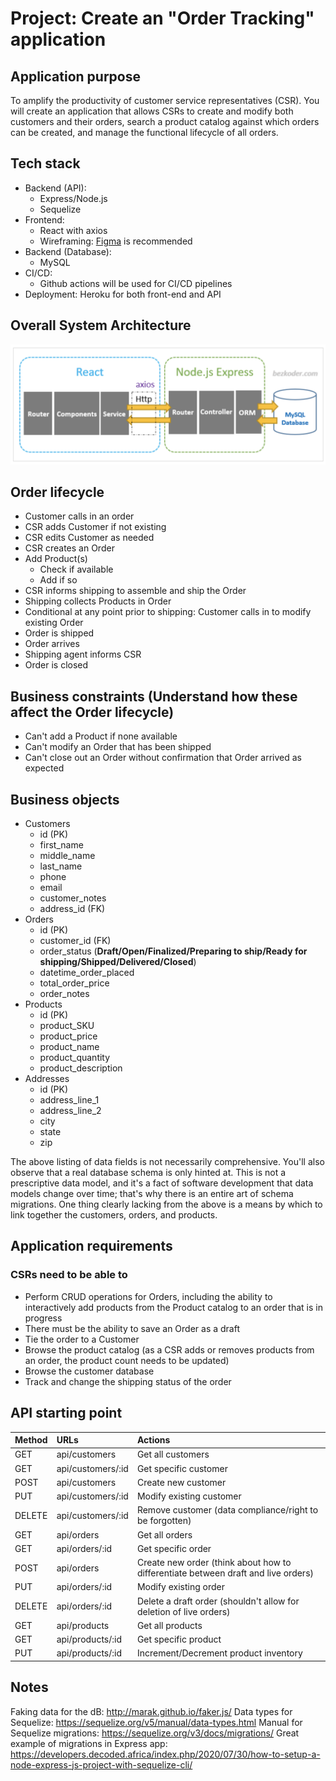 # Project: Create an "Order Tracking" application
 
## Application purpose
To amplify the productivity of customer service representatives (CSR). You will create an application that allows CSRs to create and modify both customers and their orders, search a product catalog against which orders can be created, and manage the functional lifecycle of all orders.

## Tech stack
* Backend (API):
    - Express/Node.js
    - Sequelize
* Frontend:
    - React with axios
    - Wireframing: [Figma](https://www.figma.com/) is recommended
* Backend (Database):
    - MySQL
* CI/CD:
    - Github actions will be used for CI/CD pipelines
* Deployment: Heroku for both front-end and API

## Overall System Architecture
![Overall System Architecture](/images/architecture.png)

## Order lifecycle
* Customer calls in an order
* CSR adds Customer if not existing
* CSR edits Customer as needed
* CSR creates an Order
* Add Product(s)
    - Check if available
    - Add if so
* CSR informs shipping to assemble and ship the Order
* Shipping collects Products in Order
* Conditional at any point prior to shipping: Customer calls in to modify existing Order
* Order is shipped
* Order arrives
* Shipping agent informs CSR
* Order is closed

## Business constraints (Understand how these affect the Order lifecycle)
* Can't add a Product if none available
* Can't modify an Order that has been shipped
* Can't close out an Order without confirmation that Order arrived as expected

## Business objects
* Customers
    - id (PK)
    - first_name
    - middle_name
    - last_name
    - phone
    - email
    - customer_notes
    - address_id (FK)
* Orders
    - id (PK)
    - customer_id (FK)
    - order_status (**Draft/Open/Finalized/Preparing to ship/Ready for shipping/Shipped/Delivered/Closed**)
    - datetime_order_placed
    - total_order_price
    - order_notes
* Products
    - id (PK)
    - product_SKU
    - product_price
    - product_name
    - product_quantity
    - product_description
* Addresses
    - id (PK)
    - address_line_1
    - address_line_2
    - city
    - state
    - zip

The above listing of data fields is not necessarily comprehensive. You'll also observe that a real database schema is only hinted at. This is not a prescriptive data model, and it's a fact of software development that data models change over time; that's why there is an entire art of schema migrations. One thing clearly lacking from the above is a means by which to link together the customers, orders, and products.

## Application requirements
### CSRs need to be able to
* Perform CRUD operations for Orders, including the ability to interactively add products from the Product catalog to an order that is in progress
* There must be the ability to save an Order as a draft
* Tie the order to a Customer
* Browse the product catalog (as a CSR adds or removes products from an order, the product count needs to be updated)
* Browse the customer database
* Track and change the shipping status of the order

## API starting point
| Method | URLs | Actions |
| :---   | :--- |    :--- |
|  GET  |  api/customers  |  Get all customers  |
|  GET  |  api/customers/:id  |  Get specific customer  |
|  POST  |  api/customers  |  Create new customer  |
|  PUT  |  api/customers/:id  |  Modify existing customer  |
|  DELETE  |  api/customers/:id  |  Remove customer (data compliance/right to be forgotten)  |
|  GET  |  api/orders  |  Get all orders  |
|  GET  |  api/orders/:id  |  Get specific order  |
|  POST  |  api/orders  |  Create new order (think about how to differentiate between draft and live orders)  |
|  PUT  |  api/orders/:id  |  Modify existing order  |
|  DELETE  |  api/orders/:id  |  Delete a draft order (shouldn't allow for deletion of live orders)  |
|  GET  |  api/products  |  Get all products  |
|  GET  |  api/products/:id  |  Get specific product  |
|  PUT  |  api/products/:id  |  Increment/Decrement product inventory  |
 
## Notes
Faking data for the dB: http://marak.github.io/faker.js/
Data types for Sequelize: https://sequelize.org/v5/manual/data-types.html
Manual for Sequelize migrations: https://sequelize.org/v3/docs/migrations/
Great example of migrations in Express app: https://developers.decoded.africa/index.php/2020/07/30/how-to-setup-a-node-express-js-project-with-sequelize-cli/
